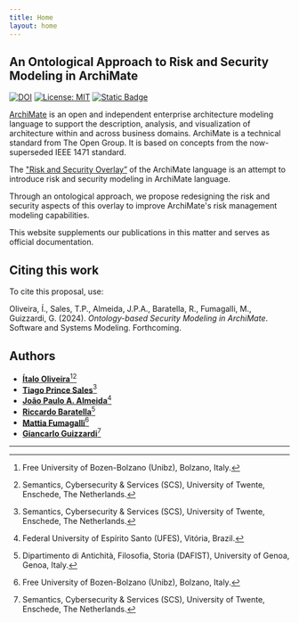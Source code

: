 ```yaml
---
title: Home
layout: home
---
```


## An Ontological Approach to Risk and Security Modeling in ArchiMate

[![DOI](https://zenodo.org/badge/DOI/10.5281/zenodo.10005209.svg)](https://doi.org/10.5281/zenodo.10005209) [![License: MIT](https://img.shields.io/badge/License-MIT-blue.svg)](https://opensource.org/licenses/MIT) [![Static Badge](https://img.shields.io/badge/ArchiMate-blue)](https://publications.opengroup.org/archimate-library)

[ArchiMate](https://en.wikipedia.org/wiki/ArchiMate) is an open and independent enterprise architecture modeling language to support the description, analysis, and visualization of architecture within and across business domains. ArchiMate is a technical standard from The Open Group. It is based on concepts from the now-superseded IEEE 1471 standard.

The ["Risk and Security Overlay”](https://pure.unamur.be/ws/portalfiles/portal/12366722/Modeling_Enterprise_Risk_Management_and_Secutity_with_the_ArchiMate_Language.pdf) of the ArchiMate language is an attempt to introduce risk and security modeling in ArchiMate language.

Through an ontological approach, we propose redesigning the risk and security aspects of this overlay to improve ArchiMate's risk management modeling capabilities.

This website supplements our publications in this matter and serves as official documentation.

## Citing this work

To cite this proposal, use:

Oliveira, Í., Sales, T.P., Almeida, J.P.A., Baratella, R., Fumagalli, M., Guizzardi, G. (2024). *Ontology-based Security Modeling in ArchiMate*. Software and Systems Modeling. Forthcoming.

## Authors

* **[Ítalo Oliveira](https://sites.google.com/view/italojsoliveira)**[^1][^2]
* **[Tiago Prince Sales](https://www.inf.unibz.it/~tpsales/)**[^2]
* **[João Paulo A. Almeida](https://nemo.inf.ufes.br/equipe/jpalmeida/)**[^3]
* **[Riccardo Baratella](https://scholar.google.it/citations?user=iVvfMXcAAAAJ)**[^4]
* **[Mattia Fumagalli](http://www.mattspace.net/)**[^1]
* **[Giancarlo Guizzardi](https://people.utwente.nl/g.guizzardi)**[^2]

[^1]: Free University of Bozen-Bolzano (Unibz), Bolzano, Italy.
[^2]: Semantics, Cybersecurity & Services (SCS), University of Twente, Enschede, The Netherlands.
[^3]: Federal University of Espírito Santo (UFES), Vitória, Brazil.
[^4]: Dipartimento di Antichità, Filosofia, Storia (DAFIST), University of Genoa, Genoa, Italy.

---
